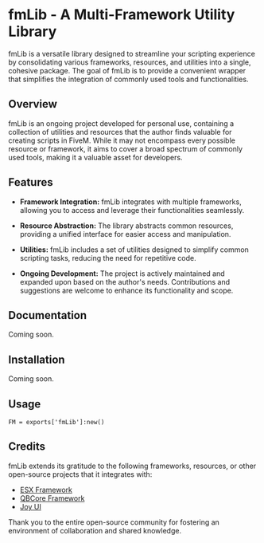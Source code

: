 # fmLib - A Multi-Framework Utility Library

fmLib is a versatile library designed to streamline your scripting experience by consolidating various frameworks, resources, and utilities into a single, cohesive package. The goal of fmLib is to provide a convenient wrapper that simplifies the integration of commonly used tools and functionalities.

## Overview

fmLib is an ongoing project developed for personal use, containing a collection of utilities and resources that the author finds valuable for creating scripts in FiveM. While it may not encompass every possible resource or framework, it aims to cover a broad spectrum of commonly used tools, making it a valuable asset for developers.

## Features

- **Framework Integration:** fmLib integrates with multiple frameworks, allowing you to access and leverage their functionalities seamlessly.

- **Resource Abstraction:** The library abstracts common resources, providing a unified interface for easier access and manipulation.

- **Utilities:** fmLib includes a set of utilities designed to simplify common scripting tasks, reducing the need for repetitive code.

- **Ongoing Development:** The project is actively maintained and expanded upon based on the author's needs. Contributions and suggestions are welcome to enhance its functionality and scope.

## Documentation

Coming soon.

## Installation

Coming soon.

## Usage
```FM = exports['fmLib']:new()```

## Credits

fmLib extends its gratitude to the following frameworks, resources, or other open-source projects that it integrates with:

- [ESX Framework](https://github.com/esx-framework)
- [QBCore Framework](https://github.com/qbcore-framework)
- [Joy UI](https://mui.com/joy-ui/getting-started/)

Thank you to the entire open-source community for fostering an environment of collaboration and shared knowledge.